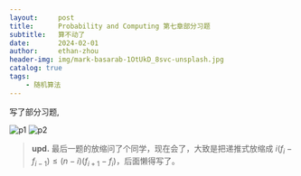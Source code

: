 ```yaml
---
layout:     post
title:      Probability and Computing 第七章部分习题
subtitle:   算不动了
date:       2024-02-01
author:     ethan-zhou
header-img: img/mark-basarab-1OtUkD_8svc-unsplash.jpg
catalog: true
tags:
    - 随机算法
---
```

写了部分习题,

![p1](https://pic.imgdb.cn/item/65bb6362871b83018a52ec3d.jpg)
![p2](https://pic.imgdb.cn/item/65bb6362871b83018a52eb67.jpg)

> **upd.**
> 最后一题的放缩问了个同学，现在会了，大致是把递推式放缩成 $i(f_i-f_{i-1})\le (n-i)(f_{i+1}-f_i)$，后面懒得写了。
